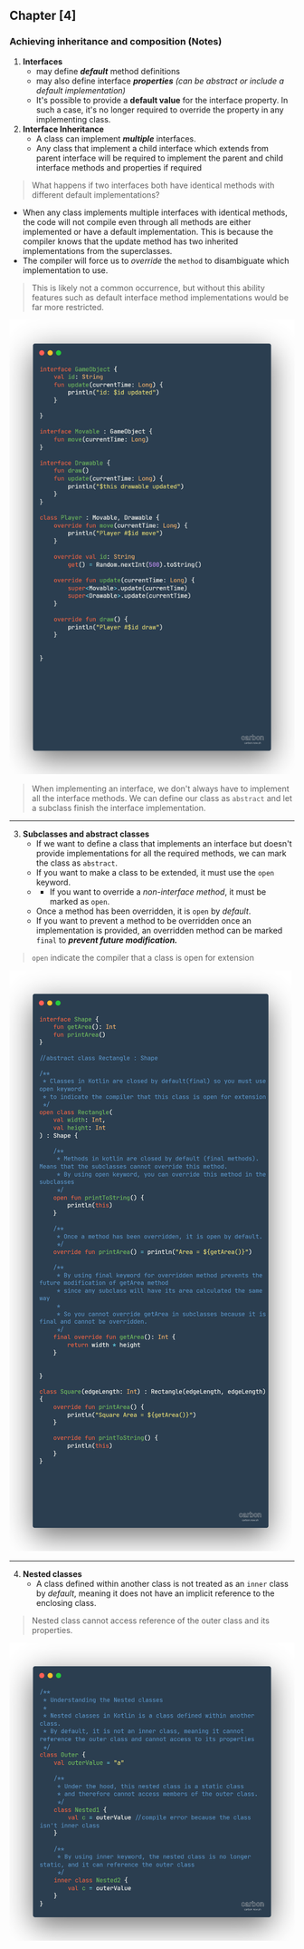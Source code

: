 ## Chapter [4]

### Achieving inheritance and composition (Notes)

1. **Interfaces**
   * may define **_default_** method definitions
   * may also define interface **_properties_** _(can be abstract or include a default implementation)_
   * It's possible to provide a **default value** for the interface property. In such a case, it's no longer required to override the property in any implementing class.
2. **Interface Inheritance**
   * A class can implement **_multiple_** interfaces.
   * Any class that implement a child interface which extends from parent interface will be
     required to implement the parent and child interface methods and properties if required

> What happens if two interfaces both have identical methods with different default implementations?

* When any class implements multiple interfaces with identical methods, the code will not compile even through all methods are either implemented or have a default implementation. This is because the compiler knows that the update method has two inherited implementations from the superclasses.
* The compiler will force us to _override_ the `method` to disambiguate which implementation to use.
> This is likely not a common occurrence, but without this ability features such as default interface method implementations would be far more restricted.

![Interfaces and Interface Inheritance](imgs/interfaces.png)

> When implementing an interface, we don't always have to implement all the interface methods. We can define our class as `abstract` and let a subclass finish the interface implementation.

---

3. **Subclasses and abstract classes**
   *  If we want to define a class that implements an interface but doesn't provide implementations for all the required methods, we can mark the class as `abstract`.
   * If you want to make a class to be extended, it must use the `open` keyword.
   * * If you want to override a _non-interface method_, it must be marked as `open`.
   * Once a method has been overridden, it is `open` by _default_.
   *  If you want to prevent a method to be overridden once an implementation is provided, an overridden method can be marked `final` to **_prevent future modification._**
> `open` indicate the compiler that a class is open for extension

![Subclasses & abstract classes](imgs/Subclasses%20and%20abstract.png)

---

4. **Nested classes**
   * A class defined within another class is not treated as an `inner` class by _default_, meaning it does not have an implicit reference to the enclosing class.
> Nested class cannot access reference of the outer class and its properties.

![Nested classes](imgs/nested%20classes.png)
